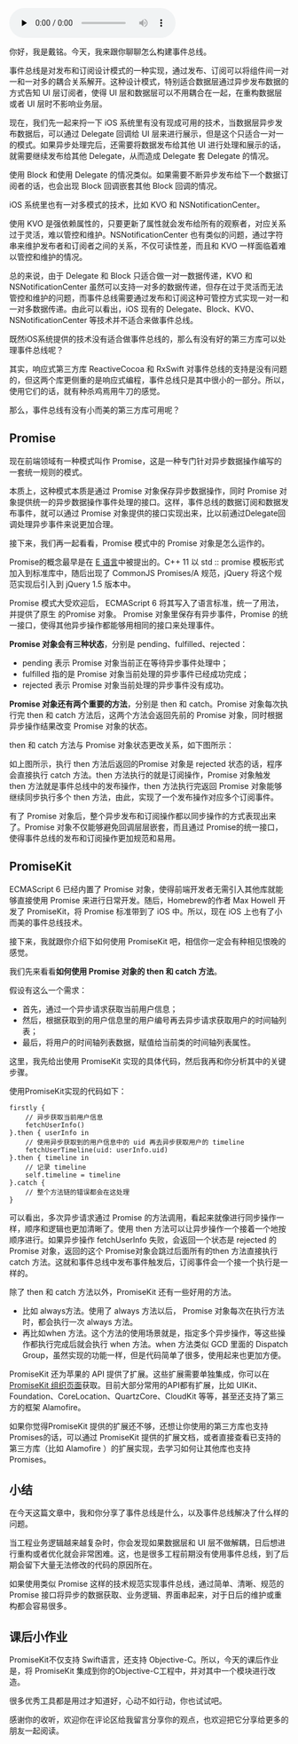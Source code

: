 <audio id="audio" title="25 | 怎样构建底层的发布和订阅事件总线？" controls="" preload="none"><source id="mp3" src="https://static001.geekbang.org/resource/audio/90/6d/90163f08777fb74828982ad44747bc6d.mp3"></audio>

你好，我是戴铭。今天，我来跟你聊聊怎么构建事件总线。

事件总线是对发布和订阅设计模式的一种实现，通过发布、订阅可以将组件间一对一和一对多的耦合关系解开。这种设计模式，特别适合数据层通过异步发布数据的方式告知 UI 层订阅者，使得 UI 层和数据层可以不用耦合在一起，在重构数据层或者 UI 层时不影响业务层。

现在，我们先一起来捋一下 iOS 系统里有没有现成可用的技术，当数据层异步发布数据后，可以通过 Delegate 回调给 UI 层来进行展示，但是这个只适合一对一的模式。如果异步处理完后，还需要将数据发布给其他 UI 进行处理和展示的话，就需要继续发布给其他 Delegate，从而造成 Delegate 套 Delegate 的情况。

使用 Block 和使用 Delegate 的情况类似。如果需要不断异步发布给下一个数据订阅者的话，也会出现 Block 回调嵌套其他 Block 回调的情况。

iOS 系统里也有一对多模式的技术，比如 KVO 和 NSNotificationCenter。

使用 KVO 是强依赖属性的，只要更新了属性就会发布给所有的观察者，对应关系过于灵活，难以管控和维护。NSNotificationCenter 也有类似的问题，通过字符串来维护发布者和订阅者之间的关系，不仅可读性差，而且和 KVO 一样面临着难以管控和维护的情况。

总的来说，由于 Delegate 和 Block 只适合做一对一数据传递，KVO 和 NSNotificationCenter 虽然可以支持一对多的数据传递，但存在过于灵活而无法管控和维护的问题，而事件总线需要通过发布和订阅这种可管控方式实现一对一和一对多数据传递。由此可以看出，iOS 现有的 Delegate、Block、KVO、NSNotificationCenter 等技术并不适合来做事件总线。

既然iOS系统提供的技术没有适合做事件总线的，那么有没有好的第三方库可以处理事件总线呢？

其实，响应式第三方库 ReactiveCocoa 和 RxSwift 对事件总线的支持是没有问题的，但这两个库更侧重的是响应式编程，事件总线只是其中很小的一部分。所以，使用它们的话，就有种杀鸡焉用牛刀的感觉。

那么，事件总线有没有小而美的第三方库可用呢？

## Promise

现在前端领域有一种模式叫作 Promise，这是一种专门针对异步数据操作编写的一套统一规则的模式。

本质上，这种模式本质是通过 Promise 对象保存异步数据操作，同时 Promise 对象提供统一的异步数据操作事件处理的接口。这样，事件总线的数据订阅和数据发布事件，就可以通过 Promise 对象提供的接口实现出来，比以前通过Delegate回调处理异步事件来说更加合理。

接下来，我们再一起看看，Promise 模式中的 Promise 对象是怎么运作的。

Promise的概念最早是在 [E 语言](http://erights.org/elib/distrib/pipeline.html)中被提出的。C++ 11 以 std :: promise 模板形式加入到标准库中，随后出现了 CommonJS Promises/A 规范，jQuery 将这个规范实现后引入到 jQuery 1.5 版本中。

Promise 模式大受欢迎后， ECMAScript 6 将其写入了语言标准，统一了用法，并提供了原生 的Promise 对象。 Promise 对象里保存有异步事件，Promise 的统一接口，使得其他异步操作都能够用相同的接口来处理事件。

**Promise 对象会有三种状态**，分别是 pending、fulfilled、rejected：

- pending 表示 Promise 对象当前正在等待异步事件处理中；
- fulfilled 指的是 Promise 对象当前处理的异步事件已经成功完成；
- rejected 表示 Promise 对象当前处理的异步事件没有成功。

**Promise 对象还有两个重要的方法**，分别是 then 和 catch。Promise 对象每次执行完 then 和 catch 方法后，这两个方法会返回先前的 Promise 对象，同时根据异步操作结果改变 Promise 对象的状态。

then 和 catch 方法与 Promise 对象状态更改关系，如下图所示：

<img src="https://static001.geekbang.org/resource/image/99/c9/999e30f1245495434e8d39186d70c5c9.png" alt=""><br/>
如上图所示，执行 then 方法后返回的Promise 对象是 rejected 状态的话，程序会直接执行 catch 方法。then 方法执行的就是订阅操作，Promise 对象触发 then 方法就是事件总线中的发布操作，then 方法执行完返回 Promise 对象能够继续同步执行多个 then 方法，由此，实现了一个发布操作对应多个订阅事件。

有了 Promise 对象后，整个异步发布和订阅操作都以同步操作的方式表现出来了。Promise 对象不仅能够避免回调层层嵌套，而且通过 Promise的统一接口，使得事件总线的发布和订阅操作更加规范和易用。

## PromiseKit

ECMAScript 6 已经内置了 Promise 对象，使得前端开发者无需引入其他库就能够直接使用 Promise 来进行日常开发。随后，Homebrew的作者 Max Howell 开发了 PromiseKit，将 Promise 标准带到了 iOS 中。所以，现在 iOS 上也有了小而美的事件总线技术。

接下来，我就跟你介绍下如何使用 PromiseKit 吧，相信你一定会有种相见恨晚的感觉。

我们先来看看**如何使用 Promise 对象的 then 和 catch 方法**。

假设有这么一个需求：

- 首先，通过一个异步请求获取当前用户信息；
- 然后，根据获取到的用户信息里的用户编号再去异步请求获取用户的时间轴列表；
- 最后，将用户的时间轴列表数据，赋值给当前类的时间轴列表属性。

这里，我先给出使用 PromiseKit 实现的具体代码，然后我再和你分析其中的关键步骤。

使用PromiseKit实现的代码如下：

```
firstly {
    // 异步获取当前用户信息
    fetchUserInfo()
}.then { userInfo in
    // 使用异步获取到的用户信息中的 uid 再去异步获取用户的 timeline
    fetchUserTimeline(uid: userInfo.uid)
}.then { timeline in
    // 记录 timeline
    self.timeline = timeline
}.catch {
    // 整个方法链的错误都会在这处理
}

```

可以看出，多次异步请求通过 Promise 的方法调用，看起来就像进行同步操作一样，顺序和逻辑也更加清晰了。使用 then 方法可以让异步操作一个接着一个地按顺序进行。如果异步操作 fetchUserInfo 失败，会返回一个状态是 rejected 的 Promise 对象，返回的这个 Promise对象会跳过后面所有的then 方法直接执行 catch 方法。这就和事件总线中发布事件触发后，订阅事件会一个接一个执行是一样的。

除了 then 和 catch 方法以外，PromiseKit 还有一些好用的方法。

- 比如 always方法。使用了 always 方法以后， Promise 对象每次在执行方法时，都会执行一次 always 方法。
- 再比如when 方法。这个方法的使用场景就是，指定多个异步操作，等这些操作都执行完成后就会执行 when 方法。when 方法类似 GCD 里面的 Dispatch Group，虽然实现的功能一样，但是代码简单了很多，使用起来也更加方便。

PromiseKit 还为苹果的 API 提供了扩展。这些扩展需要单独集成，你可以在[PromiseKit 组织页面](https://github.com/PromiseKit)获取。目前大部分常用的API都有扩展，比如 UIKit、Foundation、CoreLocation、QuartzCore、CloudKit 等等，甚至还支持了第三方的框架 Alamofire。

如果你觉得PromiseKit 提供的扩展还不够，还想让你使用的第三方库也支持 Promises的话，可以通过 PromiseKit 提供的扩展文档，或者直接查看已支持的第三方库（比如 Alamofire ）的扩展实现，去学习如何让其他库也支持 Promises。

## 小结

在今天这篇文章中，我和你分享了事件总线是什么，以及事件总线解决了什么样的问题。

当工程业务逻辑越来越复杂时，你会发现如果数据层和 UI 层不做解耦，日后想进行重构或者优化就会非常困难。这，也是很多工程前期没有使用事件总线，到了后期会留下大量无法修改的代码的原因所在。

如果使用类似 Promise 这样的技术规范实现事件总线，通过简单、清晰、规范的 Promise 接口将异步的数据获取、业务逻辑、界面串起来，对于日后的维护或重构都会容易很多。

## 课后小作业

PromiseKit不仅支持 Swift语言，还支持 Objective-C。所以，今天的课后作业是，将 PromiseKit 集成到你的Objective-C工程中，并对其中一个模块进行改造。

很多优秀工具都是用过才知道好，心动不如行动，你也试试吧。

感谢你的收听，欢迎你在评论区给我留言分享你的观点，也欢迎把它分享给更多的朋友一起阅读。


